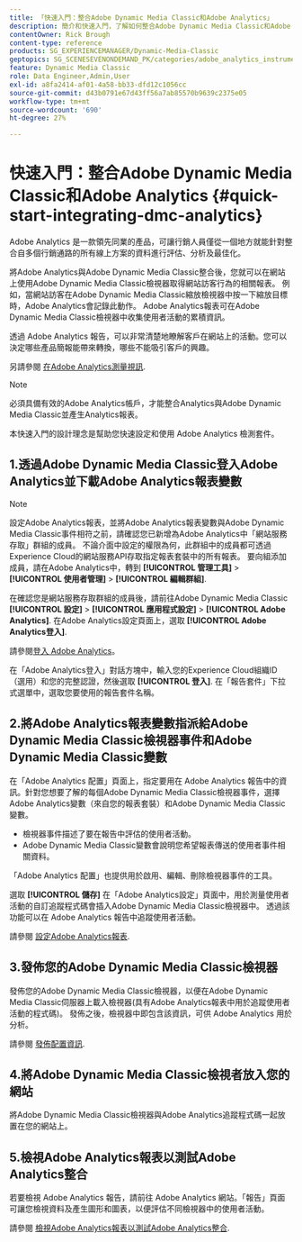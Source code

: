 ```yaml
---
title: 「快速入門：整合Adobe Dynamic Media Classic和Adobe Analytics」
description: 簡介和快速入門，了解如何整合Adobe Dynamic Media Classic和Adobe Analytics，協助您快速上手並執行。
contentOwner: Rick Brough
content-type: reference
products: SG_EXPERIENCEMANAGER/Dynamic-Media-Classic
geptopics: SG_SCENESEVENONDEMAND_PK/categories/adobe_analytics_instrumentation_kit
feature: Dynamic Media Classic
role: Data Engineer,Admin,User
exl-id: a8fa2414-af01-4a58-bb33-dfd12c1056cc
source-git-commit: d43b0791e67d43ff56a7ab85570b9639c2375e05
workflow-type: tm+mt
source-wordcount: '690'
ht-degree: 27%

---
```


# 快速入門：整合Adobe Dynamic Media Classic和Adobe Analytics {#quick-start-integrating-dmc-analytics}

Adobe Analytics 是一款領先同業的產品，可讓行銷人員僅從一個地方就能針對整合自多個行銷通路的所有線上方案的資料進行評估、分析及最佳化。

將Adobe Analytics與Adobe Dynamic Media Classic整合後，您就可以在網站上使用Adobe Dynamic Media Classic檢視器取得網站訪客行為的相關報表。 例如，當網站訪客在Adobe Dynamic Media Classic縮放檢視器中按一下縮放目標時，Adobe Analytics會記錄此動作。 Adobe Analytics報表可在Adobe Dynamic Media Classic檢視器中收集使用者活動的累積資訊。

透過 Adobe Analytics 報告，可以非常清楚地瞭解客戶在網站上的活動。您可以決定哪些產品簡報能帶來轉換，哪些不能吸引客戶的興趣。

另請參閱 [在Adobe Analytics測量視訊](https://experienceleague.adobe.com/docs/media-analytics/using/media-overview.html).

>[!NOTE]
>
>必須具備有效的Adobe Analytics帳戶，才能整合Analytics與Adobe Dynamic Media Classic並產生Analytics報表。

本快速入門的設計理念是幫助您快速設定和使用 Adobe Analytics 檢測套件。

## 1.透過Adobe Dynamic Media Classic登入Adobe Analytics並下載Adobe Analytics報表變數

>[!NOTE]
>
>設定Adobe Analytics報表，並將Adobe Analytics報表變數與Adobe Dynamic Media Classic事件相符之前，請確認您已新增為Adobe Analytics中「網站服務存取」群組的成員。 不論介面中設定的權限為何，此群組中的成員都可透過Experience Cloud的網站服務API存取指定報表套裝中的所有報表。 要向組添加成員，請在Adobe Analytics中，轉到 **[!UICONTROL 管理工具]** > **[!UICONTROL 使用者管理]** > **[!UICONTROL 編輯群組]**.

在確認您是網站服務存取群組的成員後，請前往Adobe Dynamic Media Classic **[!UICONTROL 設定]** > **[!UICONTROL 應用程式設定]** > **[!UICONTROL Adobe Analytics]**. 在Adobe Analytics設定頁面上，選取 **[!UICONTROL Adobe Analytics登入]**.

請參閱[登入 Adobe Analytics](log-analytics.md#log_in_to_adobe_analytics)。

在「Adobe Analytics登入」對話方塊中，輸入您的Experience Cloud組織ID（選用）和您的完整認證，然後選取 **[!UICONTROL 登入]**. 在「報告套件」下拉式選單中，選取您要使用的報告套件名稱。

## 2.將Adobe Analytics報表變數指派給Adobe Dynamic Media Classic檢視器事件和Adobe Dynamic Media Classic變數

在「Adobe Analytics 配置」頁面上，指定要用在 Adobe Analytics 報告中的資訊。針對您想要了解的每個Adobe Dynamic Media Classic檢視器事件，選擇Adobe Analytics變數（來自您的報表套裝）和Adobe Dynamic Media Classic變數。

* 檢視器事件描述了要在報告中評估的使用者活動。
* Adobe Dynamic Media Classic變數會說明您希望報表傳送的使用者事件相關資料。

「Adobe Analytics 配置」也提供用於啟用、編輯、刪除檢視器事件的工具。

選取 **[!UICONTROL 儲存]** 在「Adobe Analytics設定」頁面中，用於測量使用者活動的自訂追蹤程式碼會插入Adobe Dynamic Media Classic檢視器中。 透過該功能可以在 Adobe Analytics 報告中追蹤使用者活動。

請參閱 [設定Adobe Analytics報表](configuring-analytics-reports.md#configuring_adobe_analytics_reports).

## 3.發佈您的Adobe Dynamic Media Classic檢視器

發佈您的Adobe Dynamic Media Classic檢視器，以便在Adobe Dynamic Media Classic伺服器上載入檢視器(具有Adobe Analytics報表中用於追蹤使用者活動的程式碼)。 發佈之後，檢視器中即包含該資訊，可供 Adobe Analytics 用於分析。

請參閱 [發佈配置資訊](publishing-analytics-configuration-information.md#publishing_adobe_analytics_configuration_information).

## 4.將Adobe Dynamic Media Classic檢視者放入您的網站

將Adobe Dynamic Media Classic檢視器與Adobe Analytics追蹤程式碼一起放置在您的網站上。

## 5.檢視Adobe Analytics報表以測試Adobe Analytics整合

若要檢視 Adobe Analytics 報告，請前往 Adobe Analytics 網站。「報告」頁面可讓您檢視資料及產生圖形和圖表，以便評估不同檢視器中的使用者活動。

請參閱 [檢視Adobe Analytics報表以測試Adobe Analytics整合](testing-integration-viewing-analytics-report.md#testing_the_integration_by_viewing_an_adobe_analytics_report).
